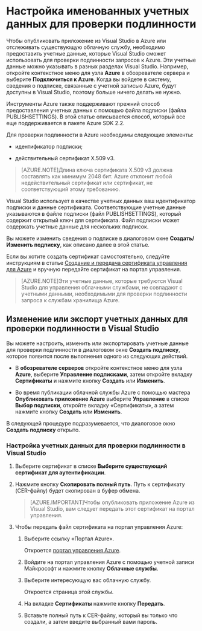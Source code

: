 <properties
   pageTitle="Настройка именованных учетных данных для проверки подлинности"
   description="Узнайте, как указать учетные данные, которые Visual Studio сможет использовать для проверки подлинности запросов к Azure, чтобы опубликовать приложение из Visual Studio в Azure или отслеживать существующую облачную службу."
   services="visual-studio-online"
   documentationCenter="na"
   authors="kempb"
   manager="douge"
   editor="tglee" />
<tags
   ms.service="multiple"
   ms.devlang="dotnet"
   ms.topic="article"
   ms.tgt_pltfrm="na"
   ms.workload="multiple"
   ms.date="09/02/2015"
   ms.author="kempb" />

# Настройка именованных учетных данных для проверки подлинности

Чтобы опубликовать приложение из Visual Studio в Azure или отслеживать существующую облачную службу, необходимо предоставить учетные данные, которые Visual Studio сможет использовать для проверки подлинности запросов к Azure. Эти учетные данные можно указывать в разных разделах Visual Studio. Например, откройте контекстное меню для узла **Azure** в обозревателе сервера и выберите **Подключиться к Azure**. Когда вы войдете в систему, сведения о подписке, связанные с учетной записью Azure, будут доступны в Visual Studio, поэтому больше ничего делать не нужно.

Инструменты Azure также поддерживают прежний способ предоставления учетных данных с помощью файла подписки (файла PUBLISHSETTINGS). В этой статье описывается способ, который все еще поддерживается в пакете Azure SDK 2.2.

Для проверки подлинности в Azure необходимы следующие элементы:

- идентификатор подписки;

- действительный сертификат X.509 v3.

>[AZURE.NOTE]Длина ключа сертификата X.509 v3 должна составлять как минимум 2048 бит. Azure отклонит любой недействительный сертификат или сертификат, не соответствующий этому требованию.

Visual Studio использует в качестве учетных данных ваш идентификатор подписки и данные сертификата. Соответствующие учетные данные указываются в файле подписки (файл PUBLISHSETTINGS), который содержит открытый ключ для сертификата. Файл подписки может содержать учетные данные для нескольких подписок.

Вы можете изменить сведения о подписке в диалоговом окне **Создать/Изменить подписку**, как описано далее в этой статье.

Если вы хотите создать сертификат самостоятельно, следуйте инструкциям в статье [Создание и передача сертификата управления для Azure](https://msdn.microsoft.com/library/windowsazure/gg551722.aspx) и вручную передайте сертификат на портал управления.

>[AZURE.NOTE]Эти учетные данные, которые требуются Visual Studio для управления облачными службами, не совпадают с учетными данными, необходимыми для проверки подлинности запроса к службам хранилища Azure.

## Изменение или экспорт учетных данных для проверки подлинности в Visual Studio

Вы можете настроить, изменить или экспортировать учетные данные для проверки подлинности в диалоговом окне **Создать подписку**, которое появится после выполнения одного из следующих действий.

- В **обозревателе серверов** откройте контекстное меню для узла **Azure**, выберите **Управление подписками**, затем откройте вкладку **Сертификаты** и нажмите кнопку **Создать** или **Изменить**.

- Во время публикации облачной службы Azure с помощью мастера **Опубликовать приложение Azure** выберите **Управление** в списке **Выбор подписки**, откройте вкладку «Сертификаты», а затем нажмите кнопку **Создать** или **Изменить**.

В следующей процедуре подразумевается, что диалоговое окно **Создать подписку** открыто.

### Настройка учетных данных для проверки подлинности в Visual Studio

1. Выберите сертификат в списке **Выберите существующий сертификат для аутентификации**.

1. Нажмите кнопку **Скопировать полный путь**. Путь к сертификату (CER-файлу) будет скопирован в буфер обмена.

    >[AZURE.IMPORTANT]Чтобы опубликовать приложение Azure из Visual Studio, вам следует передать этот сертификат на портал управления.

1. Чтобы передать файл сертификата на портал управления Azure:

    1. Выберите ссылку «Портал Azure».

         Откроется [портал управления Azure](http://go.microsoft.com/fwlink/?LinkID=213885).

    1. Войдите на портал управления Azure с помощью учетной записи Майкрософт и нажмите кнопку **Облачные службы**.

    1. Выберите интересующую вас облачную службу.

        Откроется страница этой службы.

    1. На вкладке **Сертификаты** нажмите кнопку **Передать**.

    1. Вставьте полный путь к CER-файлу, который вы только что создали, а затем введите выбранный вами пароль.

<!---HONumber=Oct15_HO3-->